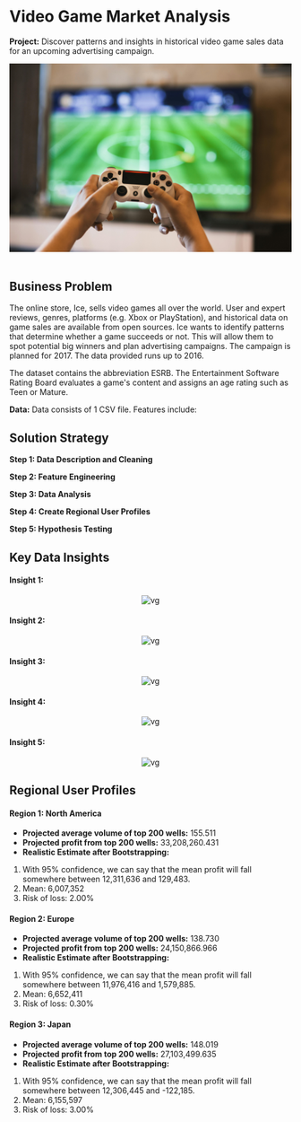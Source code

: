 # Video Game Market Analysis

**Project:** Discover patterns and insights in historical video game sales data for an upcoming advertising campaign. 

<div align="center">
    <img alt="gaming" src="https://github.com/nelsonj1614/Data_Projects_TripleTen/blob/9660385abc0252026fe3eb86bd539e1b6cdf010f/02_Video_Game_Market_Analysis/Photos/pexels-kowalievska-1174746.jpg">
</div>

<br>

## Business Problem
The online store, Ice, sells video games all over the world. User and expert reviews, genres, platforms (e.g. Xbox or PlayStation), and historical data on game sales are available from open sources. Ice wants to identify patterns that determine whether a game succeeds or not. This will allow them to spot potential big winners and plan advertising campaigns. The campaign is planned for 2017. The data provided runs up to 2016. 

The dataset contains the abbreviation ESRB. The Entertainment Software Rating Board evaluates a game's content and assigns an age rating such as Teen or Mature.

**Data:** Data consists of 1 CSV file. Features include:


## Solution Strategy

**Step 1: Data Description and Cleaning**

**Step 2: Feature Engineering**

**Step 3: Data Analysis**

**Step 4: Create Regional User Profiles**

**Step 5: Hypothesis Testing**

## Key Data Insights

#### Insight 1:


<div align="center">
    <img alt="vg" src="">
</div>


#### Insight 2:

<div align="center">
    <img alt="vg" src="">
</div>


#### Insight 3:

<div align="center">
    <img alt="vg" src="">
</div>

#### Insight 4:

<div align="center">
    <img alt="vg" src="">
</div>

#### Insight 5:

<div align="center">
    <img alt="vg" src="">
</div>

## Regional User Profiles

#### Region 1: North America

- **Projected average volume of top 200 wells:** 155.511
- **Projected profit from top 200 wells:** 33,208,260.431
- **Realistic Estimate after Bootstrapping:**
1. With 95% confidence, we can say that the mean profit will fall somewhere between 12,311,636 and 129,483.
2. Mean: 6,007,352
3. Risk of loss: 2.00%

#### Region 2: Europe

- **Projected average volume of top 200 wells:** 138.730
- **Projected profit from top 200 wells:** 24,150,866.966
- **Realistic Estimate after Bootstrapping:**
1. With 95% confidence, we can say that the mean profit will fall somewhere between 11,976,416 and 1,579,885.
2. Mean: 6,652,411
3. Risk of loss: 0.30%

#### Region 3: Japan

- **Projected average volume of top 200 wells:** 148.019
- **Projected profit from top 200 wells:** 27,103,499.635
- **Realistic Estimate after Bootstrapping:**
1. With 95% confidence, we can say that the mean profit will fall somewhere between 12,306,445 and -122,185.
2. Mean: 6,155,597
3. Risk of loss: 3.00%
